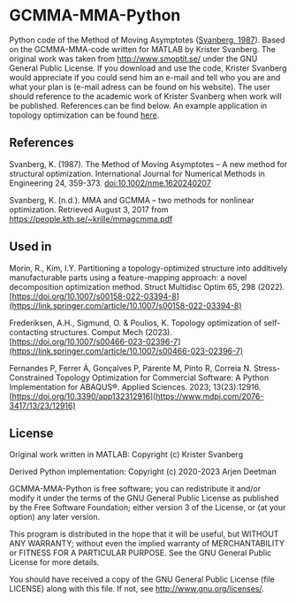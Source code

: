 # GCMMA-MMA-Python
Python code of the Method of Moving Asymptotes ([Svanberg, 1987](https://onlinelibrary.wiley.com/doi/abs/10.1002/nme.1620240207)). Based on the GCMMA-MMA-code written for MATLAB by Krister Svanberg. The original work was taken from http://www.smoptit.se/ under the GNU General Public License. If you download and use the code, Krister Svanberg would appreciate if you could send him an e-mail and tell who you are and what your plan is (e-mail adress can be found on his website). The user should reference to the academic work of Krister Svanberg when work will be published. References can be find below. An example application in topology optimization can be found [here](https://github.com/arjendeetman/TopOpt-MMA-Python).

## References

Svanberg, K. (1987). The Method of Moving Asymptotes – A new method for structural optimization. International Journal 
for Numerical Methods in Engineering 24, 359-373. [doi:10.1002/nme.1620240207](https://onlinelibrary.wiley.com/doi/abs/10.1002/nme.1620240207)
 
Svanberg, K. (n.d.). MMA and GCMMA – two methods for nonlinear optimization. Retrieved August 3, 2017 from  
https://people.kth.se/~krille/mmagcmma.pdf 

## Used in

Morin, R., Kim, I.Y. Partitioning a topology-optimized structure into additively manufacturable parts using a feature-mapping approach: a novel decomposition optimization method. Struct Multidisc Optim 65, 298 (2022). [https://doi.org/10.1007/s00158-022-03394-8](https://link.springer.com/article/10.1007/s00158-022-03394-8)

Frederiksen, A.H., Sigmund, O. & Poulios, K. Topology optimization of self-contacting structures. Comput Mech (2023). [https://doi.org/10.1007/s00466-023-02396-7](https://link.springer.com/article/10.1007/s00466-023-02396-7)

Fernandes P, Ferrer À, Gonçalves P, Parente M, Pinto R, Correia N. Stress-Constrained Topology Optimization for Commercial Software: A Python Implementation for ABAQUS®. Applied Sciences. 2023; 13(23):12916. [https://doi.org/10.3390/app132312916](https://www.mdpi.com/2076-3417/13/23/12916)

## License
Original work written in MATLAB: Copyright (c) Krister Svanberg

Derived Python implementation: Copyright (c) 2020-2023 Arjen Deetman

GCMMA-MMA-Python is free software; you can redistribute it and/or modify it under the terms of the GNU General Public License as published by the Free Software Foundation; either version 3 of the License, or (at your option) any later version.

This program is distributed in the hope that it will be useful, but WITHOUT ANY WARRANTY; without even the implied warranty of MERCHANTABILITY or FITNESS FOR A PARTICULAR PURPOSE. See the GNU General Public License for more details.

You should have received a copy of the GNU General Public License (file LICENSE) along with this file.  If not, see <http://www.gnu.org/licenses/>.
